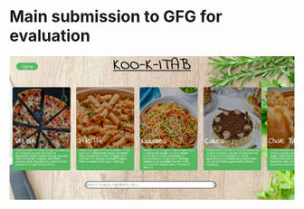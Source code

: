 # Main submission to GFG for evaluation 

![title-pic](https://github.com/kingsmen732/GFG-FINAL-SUBMISSION/blob/main/demo.png)
